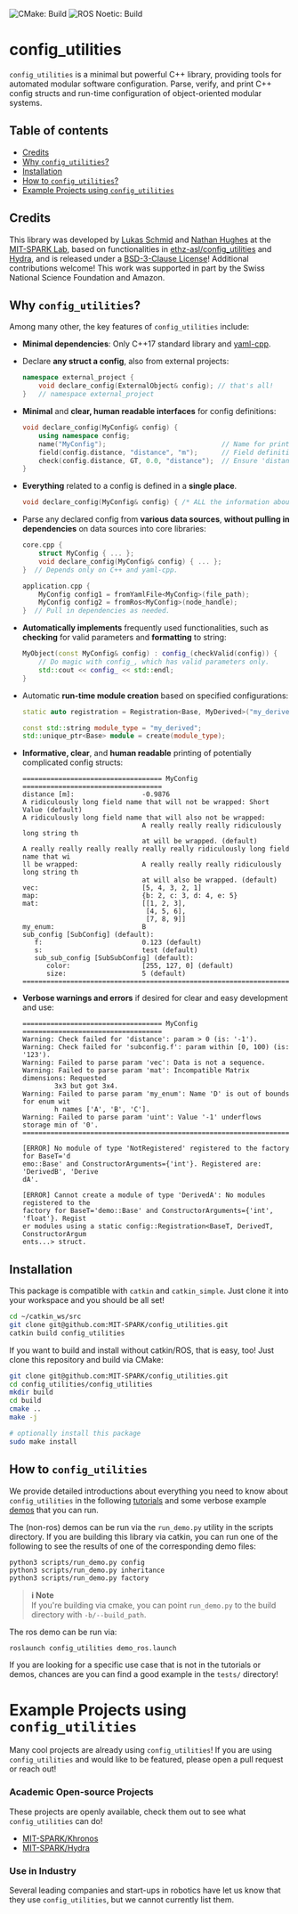 ![CMake: Build](https://github.com/MIT-SPARK/config_utilities/actions/workflows/cmake_build.yml/badge.svg) ![ROS Noetic: Build](https://github.com/MIT-SPARK/config_utilities/actions/workflows/catkin_build.yml/badge.svg)


# config_utilities
`config_utilities` is a minimal but powerful C++ library, providing tools for automated modular software configuration. Parse, verify, and print C++ config structs and run-time configuration of object-oriented modular systems.

## Table of contents
- [Credits](#credits)
- [Why `config_utilities`?](#why-config_utilities)
- [Installation](#installation)
- [How to `config_utilities`?](#how-to-config_utilities)
- [Example Projects using `config_utilities`](#example-projects-using-config_utilities)

## Credits
This library was developed by [Lukas Schmid](https://schmluk.github.io/) and [Nathan Hughes](http://mit.edu/sparklab/people.html) at the [MIT-SPARK Lab](http://mit.edu/sparklab), based on functionalities in [ethz-asl/config_utilities](https://github.com/ethz-asl/config_utilities) and [Hydra](https://github.com/MIT-SPARK/Hydra), and is released under a [BSD-3-Clause License](LICENSE)! Additional contributions welcome! This work was supported in part by the Swiss National Science Foundation and Amazon.

## Why `config_utilities`?
Among many other, the key features of `config_utilities` include:
- **Minimal dependencies**: Only C++17 standard library and [yaml-cpp](https://github.com/jbeder/yaml-cpp).
- Declare **any struct a config**, also from external projects:
    ```c++
    namespace external_project {
        void declare_config(ExternalObject& config); // that's all!
    }   // namespace external_project
    ```
- **Minimal** and **clear, human readable interfaces** for config definitions:
    ```c++
    void declare_config(MyConfig& config) {
        using namespace config;
        name("MyConfig");                             // Name for printing.
        field(config.distance, "distance", "m");      // Field definition.
        check(config.distance, GT, 0.0, "distance");  // Ensure 'distance > 0'.
    }
    ```
- **Everything** related to a config is defined in a **single place**.
  ```c++
  void declare_config(MyConfig& config) { /* ALL the information about a config is here */ }
  ```
- Parse any declared config from **various data sources**, **without pulling in dependencies** on data sources into core libraries:
    ```c++
    core.cpp {
        struct MyConfig { ... };
        void declare_config(MyConfig& config) { ... };
    }  // Depends only on C++ and yaml-cpp.

    application.cpp {
        MyConfig config1 = fromYamlFile<MyConfig>(file_path);
        MyConfig config2 = fromRos<MyConfig>(node_handle);
    }  // Pull in dependencies as needed.
    ```
- **Automatically implements** frequently used functionalities, such as **checking** for valid parameters and **formatting** to string:
    ```c++
    MyObject(const MyConfig& config) : config_(checkValid(config)) {
        // Do magic with config_, which has valid parameters only.
        std::cout << config_ << std::endl;
    }
    ```
- Automatic **run-time module creation** based on specified configurations:
    ```cpp
    static auto registration = Registration<Base, MyDerived>("my_derived");

    const std::string module_type = "my_derived";
    std::unique_ptr<Base> module = create(module_type);
    ```
- **Informative, clear**, and **human readable** printing of potentially complicated config structs:
    ```
    =================================== MyConfig ===================================
    distance [m]:                 -0.9876
    A ridiculously long field name that will not be wrapped: Short Value (default)
    A ridiculously long field name that will also not be wrapped:
                                  A really really really ridiculously long string th
                                  at will be wrapped. (default)
    A really really really really really really ridiculously long field name that wi
    ll be wrapped:                A really really really ridiculously long string th
                                  at will also be wrapped. (default)
    vec:                          [5, 4, 3, 2, 1]
    map:                          {b: 2, c: 3, d: 4, e: 5}
    mat:                          [[1, 2, 3],
                                   [4, 5, 6],
                                   [7, 8, 9]]
    my_enum:                      B
    sub_config [SubConfig] (default):
       f:                         0.123 (default)
       s:                         test (default)
       sub_sub_config [SubSubConfig] (default):
          color:                  [255, 127, 0] (default)
          size:                   5 (default)
    ================================================================================
    ```

- **Verbose warnings and errors** if desired for clear and easy development and use:
    ```
    =================================== MyConfig ===================================
    Warning: Check failed for 'distance': param > 0 (is: '-1').
    Warning: Check failed for 'subconfig.f': param within [0, 100) (is: '123').
    Warning: Failed to parse param 'vec': Data is not a sequence.
    Warning: Failed to parse param 'mat': Incompatible Matrix dimensions: Requested
            3x3 but got 3x4.
    Warning: Failed to parse param 'my_enum': Name 'D' is out of bounds for enum wit
            h names ['A', 'B', 'C'].
    Warning: Failed to parse param 'uint': Value '-1' underflows storage min of '0'.
    ================================================================================

    [ERROR] No module of type 'NotRegistered' registered to the factory for BaseT='d
    emo::Base' and ConstructorArguments={'int'}. Registered are: 'DerivedB', 'Derive
    dA'.

    [ERROR] Cannot create a module of type 'DerivedA': No modules registered to the
    factory for BaseT='demo::Base' and ConstructorArguments={'int', 'float'}. Regist
    er modules using a static config::Registration<BaseT, DerivedT, ConstructorArgum
    ents...> struct.
    ```

## Installation

This package is compatible with `catkin` and `catkin_simple`. Just clone it into your workspace and you should be all set!
```bash
cd ~/catkin_ws/src
git clone git@github.com:MIT-SPARK/config_utilities.git
catkin build config_utilities
```

If you want to build and install without catkin/ROS, that is easy, too! Just clone this repository and build via CMake:
```bash
git clone git@github.com:MIT-SPARK/config_utilities.git
cd config_utilities/config_utilities
mkdir build
cd build
cmake ..
make -j

# optionally install this package
sudo make install
```

## How to `config_utilities`
We provide detailed introductions about everything you need to know about `config_utilities` in the following [tutorials](docs/README.md#tutorials) and some verbose example [demos](docs/README.md#demos) that you can run.

The (non-ros) demos can be run via the `run_demo.py` utility in the scripts directory. If you are building this library via catkin, you can run one of the following to see the results of one of the corresponding demo files:
```
python3 scripts/run_demo.py config
python3 scripts/run_demo.py inheritance
python3 scripts/run_demo.py factory
```

> **ℹ️ Note**<br>
> If you're building via cmake, you can point `run_demo.py` to the build directory with `-b/--build_path`.

The ros demo can be run via:
```
roslaunch config_utilities demo_ros.launch
```

If you are looking for a specific use case that is not in the tutorials or demos, chances are you can find a good example in the `tests/` directory!


# Example Projects using `config_utilities`
Many cool projects are already using `config_utilities`! If you are using `config_utilities` and would like to be featured, please open a pull request or reach out!

### Academic Open-source Projects
These projects are openly available, check them out to see what `config_utilities` can do!
* [MIT-SPARK/Khronos](https://github.com/MIT-SPARK/Khronos)
* [MIT-SPARK/Hydra](https://github.com/MIT-SPARK/Hydra)

### Use in Industry
Several leading companies and start-ups in robotics have let us know that they use `config_utilities`, but we cannot currently list them. 
